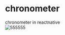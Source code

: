 # chronometer
chronometer in reactnative
<br>
![555555](https://github.com/omidreact/stopwatch/assets/116552870/8f29d98b-abd2-4dc2-b767-dfedf6d3bbc4)

